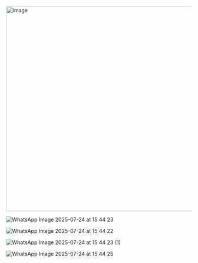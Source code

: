 #


<img width="1532" height="556" alt="image" src="https://github.com/user-attachments/assets/421586b8-6a52-4bb1-b414-398731dad987" />


![WhatsApp Image 2025-07-24 at 15 44 23](https://github.com/user-attachments/assets/11c58c22-549e-433c-b818-50e5062d604f)

![WhatsApp Image 2025-07-24 at 15 44 22](https://github.com/user-attachments/assets/ee172bd0-ca80-4647-a7a0-d5074885afd8)

![WhatsApp Image 2025-07-24 at 15 44 23 (1)](https://github.com/user-attachments/assets/584cec1c-8b97-4e25-925a-b290d72f342c)

![WhatsApp Image 2025-07-24 at 15 44 25](https://github.com/user-attachments/assets/3b7cd4eb-716c-4674-a4d2-9d66ce590ab9)



